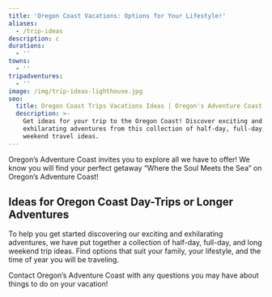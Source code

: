 ```yaml
---
title: 'Oregon Coast Vacations: Options for Your Lifestyle!'
aliases:
  - /trip-ideas
description: c
durations:
  - ''
towns:
  - ''
tripadventures:
  - ''
image: /img/trip-ideas-lighthouse.jpg
seo:
  title: Oregon Coast Trips Vacations Ideas | Oregon's Adventure Coast
  description: >-
    Get ideas for your trip to the Oregon Coast! Discover exciting and
    exhilarating adventures from this collection of half-day, full-day, and long
    weekend travel ideas.
---
```

Oregon’s Adventure Coast invites you to explore all we have to offer! We know you will find your perfect getaway “Where the Soul Meets the Sea” on Oregon’s Adventure Coast!

## Ideas for Oregon Coast Day-Trips or Longer Adventures

To help you get started discovering our exciting and exhilarating adventures, we have put together a collection of half-day, full-day, and long weekend trip ideas. Find options that suit your family, your lifestyle, and the time of year you will be traveling.

Contact Oregon’s Adventure Coast with any questions you may have about things to do on your vacation!
